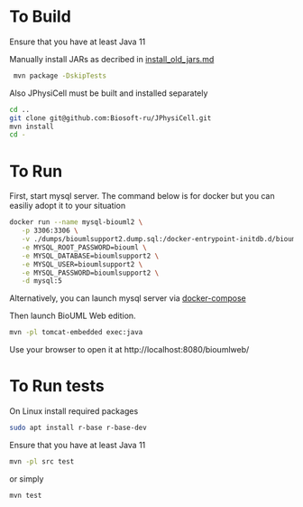 # To Build

Ensure that you have at least Java 11

Manually install JARs as decribed in [install_old_jars.md](install_old_jars.md)

```sh
 mvn package -DskipTests
```

Also JPhysiCell must be built and installed separately

```sh
cd ..
git clone git@github.com:Biosoft-ru/JPhysiCell.git
mvn install
cd -
```

# To Run

First, start mysql server. The command below is for docker but you can easiliy adopt it to your situation

```sh
docker run --name mysql-biouml2 \
   -p 3306:3306 \
   -v ./dumps/bioumlsupport2.dump.sql:/docker-entrypoint-initdb.d/bioumlsupport2.dump.sql \
   -e MYSQL_ROOT_PASSWORD=biouml \
   -e MYSQL_DATABASE=bioumlsupport2 \
   -e MYSQL_USER=bioumlsupport2 \
   -e MYSQL_PASSWORD=bioumlsupport2 \
   -d mysql:5
```

Alternatively, you can launch mysql server via [docker-compose](docker-compose.yaml)  

Then launch BioUML Web edition.

```sh
mvn -pl tomcat-embedded exec:java
```

Use your browser to open it at http://localhost:8080/bioumlweb/


# To Run tests

On Linux install required packages
```sh
sudo apt install r-base r-base-dev
```

Ensure that you have at least Java 11

```sh
mvn -pl src test 
```
or simply

```sh
mvn test 
```

